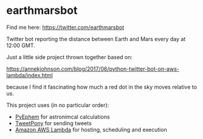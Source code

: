 # earthmarsbot

Find me here: https://twitter.com/earthmarsbot

Twitter bot reporting the distance between Earth and Mars every day at 12:00 GMT.

Just a little side project thrown together based on:

https://annekjohnson.com/blog/2017/06/python-twitter-bot-on-aws-lambda/index.html

because I find it fascinating how much a red dot in the sky moves relative to us.

This project uses (in no particular order):

* [PyEphem](https://rhodesmill.org/pyephem/) for astronimcal calculations
* [TweetPony](tweetpony) for sending tweets
* [Amazon AWS Lambda](https://aws.amazon.com/lambda/) for hosting, scheduling and execution
